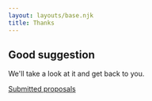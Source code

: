```yaml
---
layout: layouts/base.njk
title: Thanks
---
```



## Good suggestion

We'll take a look at it and get back to you.


[Submitted proposals](/private/proposed)

